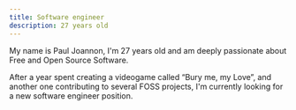 ```yaml
---
title: Software engineer
description: 27 years old
---
```


My name is Paul Joannon, I'm 27 years old and am deeply passionate about Free and Open Source Software.  

After a year spent creating a videogame called “Bury me, my Love”, and another one contributing to several FOSS projects, I'm currently looking for a new software engineer position.
<br>
<br>
<br>